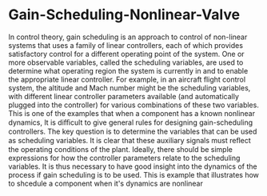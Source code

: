 # Gain-Scheduling-Nonlinear-Valve
In control theory, gain scheduling is an approach to control of non-linear systems that uses a family of linear controllers, each of which provides satisfactory control for a different operating point of the system.  One or more observable variables, called the scheduling variables, are used to determine what operating region the system is currently in and to enable the appropriate linear controller. For example, in an aircraft flight control system, the altitude and Mach number might be the scheduling variables, with different linear controller parameters available (and automatically plugged into the controller) for various combinations of these two variables. This is one of the examples that when a component has a known nonlinear dynamics,  It is diﬃcult to give general rules for designing gain-scheduling controllers. The key question is to determine the variables that can be used as scheduling variables. It is clear that these auxiliary signals must reﬂect the operating conditions of the plant. Ideally, there should be simple expressions for how the controller parameters relate to the scheduling variables. It is thus necessary to have good insight into the dynamics of the process if gain scheduling is to be used. This is example that illustrates how to shcedule a component when it's dynamics are nonlinear
